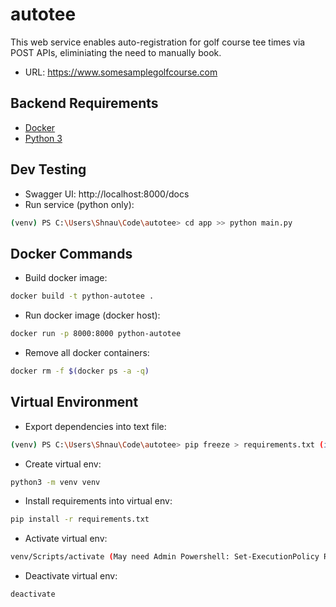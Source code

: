 # autotee

This web service enables auto-registration for golf course tee times via POST APIs, eliminiating the need to manually book.
* URL: https://www.somesamplegolfcourse.com

## Backend Requirements

* [Docker](https://www.docker.com/)
* [Python 3](https://www.python.org/downloads/)

## Dev Testing

* Swagger UI: http://localhost:8000/docs
* Run service (python only):
```bash
(venv) PS C:\Users\Shnau\Code\autotee> cd app >> python main.py
```

## Docker Commands

* Build docker image: 
```bash
docker build -t python-autotee .
```

* Run docker image (docker host): 
```bash
docker run -p 8000:8000 python-autotee 
```

* Remove all docker containers: 
```bash
docker rm -f $(docker ps -a -q)
```

## Virtual Environment

* Export dependencies into text file:
```bash
(venv) PS C:\Users\Shnau\Code\autotee> pip freeze > requirements.txt (install into venv first)
```

* Create virtual env:
```bash
python3 -m venv venv
```

* Install requirements into virtual env:
```bash
pip install -r requirements.txt
```

* Activate virtual env:
```bash
venv/Scripts/activate (May need Admin Powershell: Set-ExecutionPolicy RemoteSigned)
```

* Deactivate virtual env:
```bash
deactivate
```
